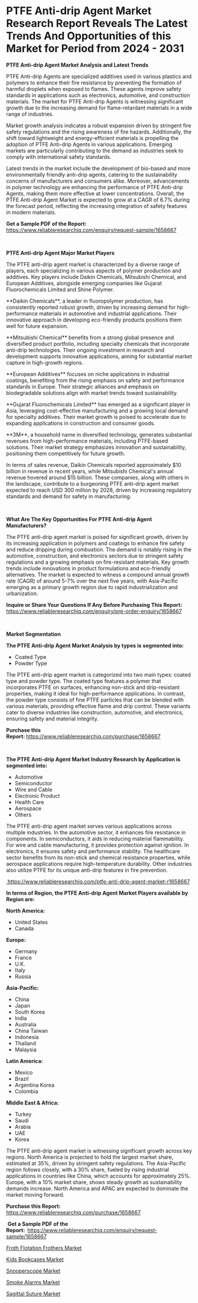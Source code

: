<p><h1>PTFE Anti-drip Agent Market Research Report Reveals The Latest Trends And Opportunities of this Market for Period from 2024 - 2031</h1></p><p><strong>PTFE Anti-drip Agent Market Analysis and Latest Trends</strong></p>
<p><p>PTFE Anti-drip Agents are specialized additives used in various plastics and polymers to enhance their fire resistance by preventing the formation of harmful droplets when exposed to flames. These agents improve safety standards in applications such as electronics, automotive, and construction materials. The market for PTFE Anti-drip Agents is witnessing significant growth due to the increasing demand for flame-retardant materials in a wide range of industries.</p><p>Market growth analysis indicates a robust expansion driven by stringent fire safety regulations and the rising awareness of fire hazards. Additionally, the shift toward lightweight and energy-efficient materials is propelling the adoption of PTFE Anti-drip Agents in various applications. Emerging markets are particularly contributing to the demand as industries seek to comply with international safety standards.</p><p>Latest trends in the market include the development of bio-based and more environmentally friendly anti-drip agents, catering to the sustainability concerns of manufacturers and consumers alike. Moreover, advancements in polymer technology are enhancing the performance of PTFE Anti-drip Agents, making them more effective at lower concentrations. Overall, the PTFE Anti-drip Agent Market is expected to grow at a CAGR of 6.7% during the forecast period, reflecting the increasing integration of safety features in modern materials.</p></p>
<p><strong>Get a Sample PDF of the Report:&nbsp;</strong> <a href="https://www.reliableresearchiq.com/enquiry/request-sample/1658667?utm_campaign=1132&utm_medium=2&utm_source=Github&utm_content=ia&utm_term=28092024&utm_id=ptfe-anti-drip-agent">https://www.reliableresearchiq.com/enquiry/request-sample/1658667</a></p>
<p>&nbsp;</p>
<p><strong>PTFE Anti-drip Agent Major Market Players</strong></p>
<p><p>The PTFE anti-drip agent market is characterized by a diverse range of players, each specializing in various aspects of polymer production and additives. Key players include Daikin Chemicals, Mitsubishi Chemical, and European Additives, alongside emerging companies like Gujarat Fluorochemicals Limited and Shine Polymer.</p><p>**Daikin Chemicals**, a leader in fluoropolymer production, has consistently reported robust growth, driven by increasing demand for high-performance materials in automotive and industrial applications. Their innovative approach in developing eco-friendly products positions them well for future expansion.</p><p>**Mitsubishi Chemical** benefits from a strong global presence and diversified product portfolio, including specialty chemicals that incorporate anti-drip technologies. Their ongoing investment in research and development supports innovative applications, aiming for substantial market capture in high-growth regions.</p><p>**European Additives** focuses on niche applications in industrial coatings, benefiting from the rising emphasis on safety and performance standards in Europe. Their strategic alliances and emphasis on biodegradable solutions align with market trends toward sustainability.</p><p>**Gujarat Fluorochemicals Limited** has emerged as a significant player in Asia, leveraging cost-effective manufacturing and a growing local demand for specialty additives. Their market growth is poised to accelerate due to expanding applications in construction and consumer goods.</p><p>**3M**, a household name in diversified technology, generates substantial revenues from high-performance materials, including PTFE-based solutions. Their market strategy emphasizes innovation and sustainability, positioning them competitively for future growth.</p><p>In terms of sales revenue, Daikin Chemicals reported approximately $10 billion in revenue in recent years, while Mitsubishi Chemical's annual revenue hovered around $15 billion. These companies, along with others in the landscape, contribute to a burgeoning PTFE anti-drip agent market expected to reach USD 300 million by 2028, driven by increasing regulatory standards and demand for safety in manufacturing.</p></p>
<p>&nbsp;</p>
<p><strong>What Are The Key Opportunities For PTFE Anti-drip Agent Manufacturers?</strong></p>
<p><p>The PTFE anti-drip agent market is poised for significant growth, driven by its increasing application in polymers and coatings to enhance fire safety and reduce dripping during combustion. The demand is notably rising in the automotive, construction, and electronics sectors due to stringent safety regulations and a growing emphasis on fire-resistant materials. Key growth trends include innovations in product formulations and eco-friendly alternatives. The market is expected to witness a compound annual growth rate (CAGR) of around 5-7% over the next five years, with Asia-Pacific emerging as a primary growth region due to rapid industrialization and urbanization.</p></p>
<p><strong>Inquire or Share Your Questions If Any Before Purchasing This Report:</strong> <a href="https://www.reliableresearchiq.com/enquiry/pre-order-enquiry/1658667?utm_campaign=1132&utm_medium=2&utm_source=Github&utm_content=ia&utm_term=28092024&utm_id=ptfe-anti-drip-agent">https://www.reliableresearchiq.com/enquiry/pre-order-enquiry/1658667</a></p>
<p>&nbsp;</p>
<p><strong>Market Segmentation</strong></p>
<p><strong>The PTFE Anti-drip Agent Market Analysis by types is segmented into:</strong></p>
<p><ul><li>Coated Type</li><li>Powder Type</li></ul></p>
<p><p>The PTFE anti-drip agent market is categorized into two main types: coated type and powder type. The coated type features a polymer that incorporates PTFE on surfaces, enhancing non-stick and drip-resistant properties, making it ideal for high-performance applications. In contrast, the powder type consists of fine PTFE particles that can be blended with various materials, providing effective flame and drip control. These variants cater to diverse industries like construction, automotive, and electronics, ensuring safety and material integrity.</p></p>
<p><strong>Purchase this Report:&nbsp;</strong><a href="https://www.reliableresearchiq.com/purchase/1658667?utm_campaign=1132&utm_medium=2&utm_source=Github&utm_content=ia&utm_term=28092024&utm_id=ptfe-anti-drip-agent">https://www.reliableresearchiq.com/purchase/1658667</a></p>
<p>&nbsp;</p>
<p><strong>The PTFE Anti-drip Agent Market Industry Research by Application is segmented into:</strong></p>
<p><ul><li>Automotive</li><li>Semiconductor</li><li>Wire and Cable</li><li>Electronic Product</li><li>Health Care</li><li>Aerospace</li><li>Others</li></ul></p>
<p><p>The PTFE anti-drip agent market serves various applications across multiple industries. In the automotive sector, it enhances fire resistance in components. In semiconductors, it aids in reducing material flammability. For wire and cable manufacturing, it provides protection against ignition. In electronics, it ensures safety and performance stability. The healthcare sector benefits from its non-stick and chemical resistance properties, while aerospace applications require high-temperature durability. Other industries also utilize PTFE for its unique anti-drip features in fire prevention.</p></p>
<p><a href="https://www.reliableresearchiq.com/ptfe-anti-drip-agent-market-r1658667?utm_campaign=1132&utm_medium=2&utm_source=Github&utm_content=ia&utm_term=28092024&utm_id=ptfe-anti-drip-agent">&nbsp;https://www.reliableresearchiq.com/ptfe-anti-drip-agent-market-r1658667</a></p>
<p><strong>In terms of Region, the PTFE Anti-drip Agent Market Players available by Region are:</strong></p>
<p>
    <p> <strong> North America: </strong>
        <ul>
            <li>United States</li>
            <li>Canada</li>
        </ul>
        </p> 
    <p> <strong> Europe: </strong>
        <ul>
            <li>Germany</li>
            <li>France</li>
            <li>U.K.</li>
            <li>Italy</li>
            <li>Russia</li>
        </ul>
        </p> 
    <p> <strong> Asia-Pacific: </strong>
        <ul>
            <li>China</li>
            <li>Japan</li>
            <li>South Korea</li>
            <li>India</li>
            <li>Australia</li>
            <li>China Taiwan</li>
            <li>Indonesia</li>
            <li>Thailand</li>
            <li>Malaysia</li>
        </ul>
        </p> 
    <p> <strong> Latin America: </strong>
        <ul>
            <li>Mexico</li>
            <li>Brazil</li>
            <li>Argentina Korea</li>
            <li>Colombia</li>
        </ul>
        </p> 
    <p> <strong> Middle East & Africa: </strong>
        <ul>
            <li>Turkey</li>
            <li>Saudi</li>
            <li>Arabia</li>
            <li>UAE</li>
            <li>Korea</li>
        </ul>
    </p>
    </p>
<p><p>The PTFE anti-drip agent market is witnessing significant growth across key regions. North America is projected to hold the largest market share, estimated at 35%, driven by stringent safety regulations. The Asia-Pacific region follows closely, with a 30% share, fueled by rising industrial applications in countries like China, which accounts for approximately 25%. Europe, with a 10% market share, shows steady growth as sustainability demands increase. North America and APAC are expected to dominate the market moving forward.</p></p>
<p><strong>Purchase this Report: </strong><a href="https://www.reliableresearchiq.com/purchase/1658667?utm_campaign=1132&utm_medium=2&utm_source=Github&utm_content=ia&utm_term=28092024&utm_id=ptfe-anti-drip-agent">https://www.reliableresearchiq.com/purchase/1658667</a></p>
<p>&nbsp;<strong>Get a Sample PDF of the Report:&nbsp;&nbsp;</strong><a href="https://www.reliableresearchiq.com/enquiry/request-sample/1658667?utm_campaign=1132&utm_medium=2&utm_source=Github&utm_content=ia&utm_term=28092024&utm_id=ptfe-anti-drip-agent">https://www.reliableresearchiq.com/enquiry/request-sample/1658667</a></p>
<p><strong></strong></p>
<p><p><a href="https://github.com/miisleuze/Market-Research-Report-List-1/blob/main/froth-flotation-frothers-market.md?utm_campaign=1132&utm_medium=2&utm_source=Github&utm_content=ia&utm_term=28092024&utm_id=ptfe-anti-drip-agent">Froth Flotation Frothers Market</a></p><p><a href="https://issuu.com/reportprime-2/docs/kids-bookcases-market-size-2030.ppt_46bb42d2590ef7?utm_campaign=1132&utm_medium=2&utm_source=Github&utm_content=ia&utm_term=28092024&utm_id=ptfe-anti-drip-agent">Kids Bookcases Market</a></p><p><a href="https://www.linkedin.com/pulse/snooperscope-market-investigation-industry-evolution-forecast-uryqc?trackingId=lM93dpJCTQWBwWs98I2wJg%3D%3D&utm_campaign=1132&utm_medium=2&utm_source=Github&utm_content=ia&utm_term=28092024&utm_id=ptfe-anti-drip-agent">Snooperscope Market</a></p><p><a href="https://issuu.com/reportprime-2/docs/smoke-alarms-market-size-2030.pptx_88cf5034d54532?utm_campaign=1132&utm_medium=2&utm_source=Github&utm_content=ia&utm_term=28092024&utm_id=ptfe-anti-drip-agent">Smoke Alarms Market</a></p><p><a href="https://www.linkedin.com/pulse/sagittal-suture-market-insights-product-type-application-trends-96ryc?trackingId=fXjjsaCARX60PP5Vjl2l%2Fg%3D%3D&utm_campaign=1132&utm_medium=2&utm_source=Github&utm_content=ia&utm_term=28092024&utm_id=ptfe-anti-drip-agent">Sagittal Suture Market</a></p></p>
